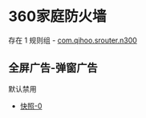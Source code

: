 # 360家庭防火墙

存在 1 规则组 - [com.qihoo.srouter.n300](/src/apps/com.qihoo.srouter.n300.ts)

## 全屏广告-弹窗广告

默认禁用

- [快照-0](https://i.gkd.li/i/13800011)

